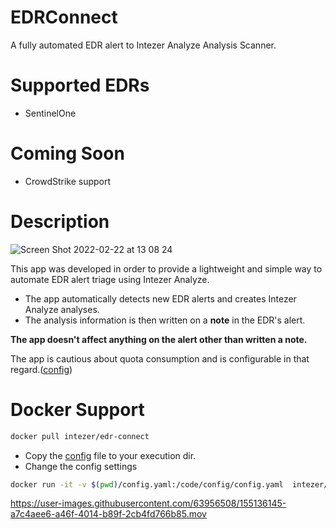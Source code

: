 # EDRConnect
A fully automated EDR alert to Intezer Analyze Analysis Scanner.

# Supported EDRs
* SentinelOne

# Coming Soon
* CrowdStrike support

# Description
![Screen Shot 2022-02-22 at 13 08 24](https://user-images.githubusercontent.com/63956508/155120445-ce29c53e-1353-4426-9871-c1e9ce418759.png)


This app was developed in order to provide a lightweight and simple way to automate EDR alert triage using Intezer Analyze.
* The app automatically detects new EDR alerts and creates Intezer Analyze analyses.
* The analysis information is then written on a **note** in the EDR's alert.

**The app doesn't affect anything on the alert other than written a note.**

The app is cautious about quota consumption and is configurable in that regard.([config](config.yaml#L7))



# Docker Support
```bash
docker pull intezer/edr-connect
```
* Copy the [config](config.yaml) file to your execution dir.
* Change the config settings 

```bash
docker run -it -v $(pwd)/config.yaml:/code/config/config.yaml  intezer/edr-connect 
```


https://user-images.githubusercontent.com/63956508/155136145-a7c4aee6-a46f-4014-b89f-2cb4fd766b85.mov




